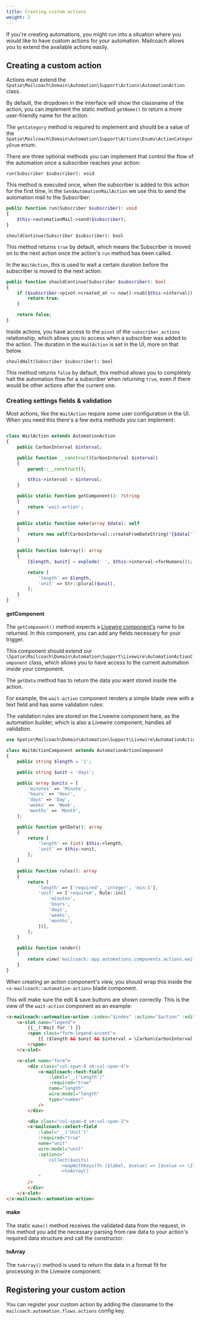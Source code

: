 ```yaml
---
title: Creating custom actions
weight: 2
---
```


If you're creating automations, you might run into a situation where you would like to have custom actions for your automation. Mailcoach allows you to extend the available actions easily.

## Creating a custom action

Actions must extend the `Spatie\Mailcoach\Domain\Automation\Support\Actions\AutomationAction` class.

By default, the dropdown in the interface will show the classname of the action, you can implement the static method `getName()` to return a more user-friendly name for the action.

The `getCategory` method is required to implement and should be a value of the `Spatie\Mailcoach\Domain\Automation\Support\Actions\Enums\ActionCategoryEnum` enum.

There are three optional methods you can implement that control the flow of the automation once a subscriber reaches your action:

`run(Subscriber $subscriber): void`

This method is executed once, when the subscriber is added to this action for the first time, in the `SendAutomationMailAction` we use this to send the automation mail to the Subscriber:

```php
public function run(Subscriber $subscriber): void
{
    $this->automationMail->send($subscriber);
}
```

`shouldContinue(Subscriber $subscriber): bool`

This method returns `true` by default, which means the Subscriber is moved on to the next action once the action's `run` method has been called.

In the `WaitAction`, this is used to wait a certain duration before the subscriber is moved to the next action:

```php
public function shouldContinue(Subscriber $subscriber): bool
{
    if ($subscriber->pivot->created_at <= now()->sub($this->interval)) {
        return true;
    }

    return false;
}
```
Inside actions, you have access to the `pivot` of the `subscriber_actions` relationship, which allows you to access when a subscriber was added to the action. The duration in the `WaitAction` is set in the UI, more on that below.

`shouldHalt(Subscriber $subscriber): bool`

This method returns `false` by default, this method allows you to completely halt the automation flow for a subscriber when returning `true`, even if there would be other actions after the current one.

### Creating settings fields & validation

Most actions, like the `WaitAction` require some user configuration in the UI. When you need this there's a few extra methods you can implement:

```php

class WaitAction extends AutomationAction
{
    public CarbonInterval $interval;

    public function __construct(CarbonInterval $interval)
    {
        parent::__construct();

        $this->interval = $interval;
    }

    public static function getComponent(): ?string
    {
        return 'wait-action';
    }

    public static function make(array $data): self
    {
        return new self(CarbonInterval::createFromDateString("{$data['length']} {$data['unit']}"));
    }

    public function toArray(): array
    {
        [$length, $unit] = explode(' ', $this->interval->forHumans());

        return [
            'length' => $length,
            'unit' => Str::plural($unit),
        ];
    }
}
```

#### getComponent

The `getComponent()` method expects a [Livewire component's](https://laravel-livewire.com/docs/2.x/making-components) name to be returned. In this component, you can add any fields necessary for your trigger. 

This component should extend our `\Spatie\Mailcoach\Domain\Automation\Support\Livewire\AutomationActionComponent` class, which allows you to have access to the current automation inside your component.

The `getData` method has to return the data you want stored inside the action.

For example, the `wait-action` component renders a simple blade view with a text field and has some validation rules:

The validation rules are stored on the Livewire component here, as the automation builder, which is also a Livewire component, handles all validation.

```php
use Spatie\Mailcoach\Domain\Automation\Support\Livewire\AutomationActionComponent;

class WaitActionComponent extends AutomationActionComponent
{
    public string $length = '1';

    public string $unit = 'days';

    public array $units = [
        'minutes' => 'Minute',
        'hours' => 'Hour',
        'days' => 'Day',
        'weeks' => 'Week',
        'months' => 'Month',
    ];

    public function getData(): array
    {
        return [
            'length' => (int) $this->length,
            'unit' => $this->unit,
        ];
    }

    public function rules(): array
    {
        return [
            'length' => ['required', 'integer', 'min:1'],
            'unit' => ['required', Rule::in([
                'minutes',
                'hours',
                'days',
                'weeks',
                'months',
            ])],
        ];
    }

    public function render()
    {
        return view('mailcoach::app.automations.components.actions.waitAction');
    }
}
```

When creating an action component's view, you should wrap this inside the `<x-mailcoach::automation-action>` blade component. 

This will make sure the edit & save buttons are shown correctly. This is the view of the `wait-action` component as an example:

```html
<x-mailcoach::automation-action :index="$index" :action="$action" :editing="$editing" :editable="$editable" :deletable="$deletable">
    <x-slot name="legend">
        {{__('Wait for ') }}
        <span class="form-legend-accent">
            {{ ($length && $unit && $interval = \Carbon\CarbonInterval::createFromDateString("{$length} {$unit}")) ? $interval->cascade()->forHumans() : '…' }}
        </span>
    </x-slot>

    <x-slot name="form">
        <div class="col-span-8 sm:col-span-4">
            <x-mailcoach::text-field
                :label="__('Length')"
                :required="true"
                name="length"
                wire:model="length"
                type="number"
            />
        </div>

        <div class="col-span-4 sm:col-span-2">
        <x-mailcoach::select-field
            :label="__('Unit')"
            :required="true"
            name="unit"
            wire:model="unit"
            :options="
                collect($units)
                    ->mapWithKeys(fn ($label, $value) => [$value => \Illuminate\Support\Str::plural($label, (int) $length)])
                    ->toArray()
            "
        />
        </div>
    </x-slot>
</x-mailcoach::automation-action>
```

#### make

The static `make()` method receives the validated data from the request, in this method you add the necessary parsing from raw data to your action's required data structure and call the constructor.

#### toArray

The `toArray()` method is used to return the data in a format fit for processing in the Livewire component.

## Registering your custom action

You can register your custom action by adding the classname to the `mailcoach.automation.flows.actions` config key.

